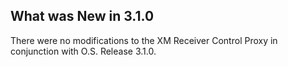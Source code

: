 
## What was New in 3.1.0

There were no modifications to the XM Receiver Control Proxy in conjunction with O.S. Release 3.1.0.




